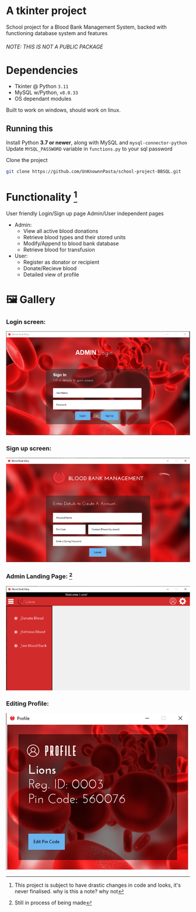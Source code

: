 # A tkinter project
School project for a Blood Bank Management System, backed with functioning database system and features
###### NOTE:    THIS IS NOT A PUBLIC PACKAGE

# Dependencies 
- Tkinter @ Python `3.11`
- MySQL w/Python, `v8.0.33`
- OS dependant modules

Built to work on windows, should work on linux.

## Running this
Install Python **3.7 or newer**, along with MySQL and `mysql-connector-python`
Update `MYSQL_PASSWORD` variable in `functions.py` to your sql password

Clone the project
```bash
git clone https://github.com/UnKnownnPasta/school-project-BBSQL.git
```

# Functionality [^1]
User friendly Login/Sign up page
Admin/User independent pages
* Admin:
    - View all active blood donations
    - Retrieve blood types and their stored units
    - Modify/Append to blood bank database
    - Retrieve blood for transfusion
* User:
    - Register as donator or recipient
    - Donate/Recieve blood
    - Detailed view of profile

# 🖼 Gallery
### Login screen:
![Login Screen](blob/ss-1.png)

### Sign up screen:
![Sign up Screen](blob/ss-2.png)

### Admin Landing Page: [^2]
![Main](blob/ss-3.png)

### Editing Profile:
![Profile](blob/ss-4.png)



[^1]: This project is subject to have drastic changes in code and looks, it's never finalised. why is this a note? why not
[^2]: Still in process of being made